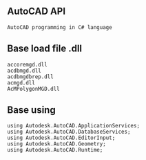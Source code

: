 ## AutoCAD API
    AutoCAD programming in C# language

## Base load file .dll
    accoremgd.dll
    acdbmgd.dll
    acdbmgdbrep.dll
    acmgd.dll
    AcMPolygonMGD.dll

## Base using
    using Autodesk.AutoCAD.ApplicationServices;
    using Autodesk.AutoCAD.DatabaseServices;
    using Autodesk.AutoCAD.EditorInput;
    using Autodesk.AutoCAD.Geometry;
    using Autodesk.AutoCAD.Runtime;
